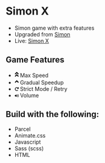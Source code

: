 # Simon X
- Simon game with extra features
- Upgraded from [Simon](https://github.com/eskaine/simon_game)
- Live: [Simon X](https://eskaine.github.io/simon_x_game/)

## Game Features
- <img src="./fonts/angle-double-up-solid.svg" width="10"> Max Speed
- <img src="./fonts/angle-up-solid.svg" width="10"> Gradual Speedup
- <img src="./fonts/redo-solid.svg" width="10"> Strict Mode / Retry
- <img src="./fonts/volume-up-solid.svg" width="10"> Volume

## Build with the following:
- Parcel
- Animate.css
- Javascript
- Sass (scss)
- HTML
